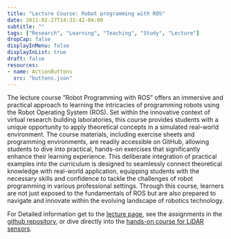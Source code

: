 ```yaml
---
title: "Lecture Course: Robot programming with ROS"
date: 2011-02-27T14:33:42-04:00
subtitle: ""
tags: ["Research", "Learning", "Teaching", "Study", "Lecture"]
dropCap: false
displayInMenu: false
displayInList: true
draft: false
resources:
- name: ActionButtons
  src: "buttons.json"
---
```


The lecture course ”Robot Programming with ROS” offers an immersive and
practical approach to learning the intricacies of programming robots using the Robot
Operating System (ROS). Set within the innovative context of virtual research
building laboratories, this course provides students with a unique opportunity to
apply theoretical concepts in a simulated real-world environment. The course
materials, including exercise sheets and programming environments, are readily
accessible on GitHub, allowing students to dive into practical, hands-on exercises
that significantly enhance their learning experience. This deliberate integration of
practical examples into the curriculum is designed to seamlessly connect theoretical
knowledge with real-world application, equipping students with the necessary skills
and confidence to tackle the challenges of robot programming in various professional
settings. Through this course, learners are not just exposed to the fundamentals of
ROS but are also prepared to navigate and innovate within the evolving landscape of
robotics technology.


For Detailed information get to the <a href="https://ai.uni-bremen.de/teaching/cs-ros-ws23">lecture page</a>, see the assignments in the <a href="https://github.com/artnie/rpwr-assignments">github repository</a>, or dive directly into the <a href="https://binder.intel4coro.de/v2/gh/artnie/rpwr-assignments.git/HEAD?urlpath=lab%2Ftree%2Frpwr-assignments%2F05_sensors%2Fa5_sensors.ipynb">hands-on course for LiDAR sensors</a>. 


<!--more-->

